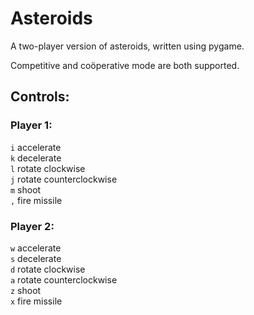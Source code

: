 # Asteroids
A two-player version of asteroids, written using pygame.

Competitive and coöperative mode are both supported.

## Controls:

### Player 1:
`i`   accelerate  
`k`   decelerate  
`l`   rotate clockwise  
`j`   rotate counterclockwise  
`m`   shoot  
`,`   fire missile  

### Player 2:
`w`   accelerate  
`s`   decelerate  
`d`   rotate clockwise  
`a`   rotate counterclockwise  
`z`   shoot  
`x`   fire missile  
